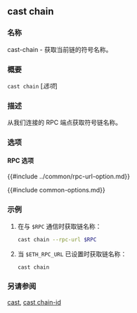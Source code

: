 ## cast chain

### 名称

cast-chain - 获取当前链的符号名称。

### 概要

``cast chain`` [*选项*]

### 描述

从我们连接的 RPC 端点获取符号链名称。

### 选项

#### RPC 选项

{{#include ../common/rpc-url-option.md}}

{{#include common-options.md}}

### 示例

1. 在与 `$RPC` 通信时获取链名称：
    ```sh
    cast chain --rpc-url $RPC
    ```

2. 当 `$ETH_RPC_URL` 已设置时获取链名称：
    ```sh
    cast chain
    ```

### 另请参阅

[cast](./cast.md), [cast chain-id](./cast-chain-id.md)